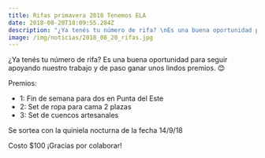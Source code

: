 ```yaml
---
title: Rifas primavera 2018 Tenemos ELA
date: 2018-08-20T18:09:55.284Z
description: "¿Ya tenés tu número de rifa? \nEs una buena oportunidad para seguir apoyando nuestro trabajo y de paso ganar unos lindos premios. \U0001F60A\nCosto $100 ¡Gracias por colaborar!"
image: /img/noticias/2018_08_20_rifas.jpg
---
```

¿Ya tenés tu número de rifa? 
Es una buena oportunidad para seguir apoyando nuestro trabajo y de paso ganar unos lindos premios. 😊

Premios: 
- 1: Fin de semana para dos en Punta del Este
- 2: Set de ropa para cama 2 plazas
- 3: Set de cuencos artesanales

Se sortea con la quiniela nocturna de la fecha 14/9/18

Costo $100 ¡Gracias por colaborar!

